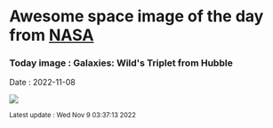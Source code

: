 
# Awesome space image of the day from [NASA](https://api.nasa.gov/)

### Today image : Galaxies: Wild's Triplet from Hubble
Date : 2022-11-08

![](https://apod.nasa.gov/apod/image/2211/WildTriplet_Hubble_960.jpg)

<small>Latest update : Wed Nov  9 03:37:13 2022</small>
        